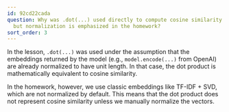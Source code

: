 ```yaml
---
id: 92cd22cada
question: Why was .dot(...) used directly to compute cosine similarity in the lesson,
  but normalization is emphasized in the homework?
sort_order: 3
---
```


In the lesson, `.dot(...)` was used under the assumption that the embeddings returned by the model (e.g., `model.encode(...)` from OpenAI) are already normalized to have unit length. In that case, the dot product is mathematically equivalent to cosine similarity.

In the homework, however, we use classic embeddings like TF-IDF + SVD, which are not normalized by default. This means that the dot product does not represent cosine similarity unless we manually normalize the vectors.